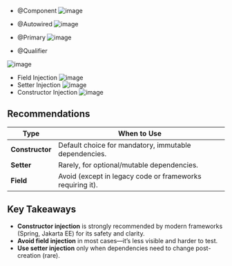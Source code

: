 - @Component
![image](https://github.com/user-attachments/assets/49fd838a-df92-42fb-bc7a-a65a46114e34)

- @Autowired
![image](https://github.com/user-attachments/assets/278683a0-30fb-4c8e-ae26-64893dde4fe7)

- @Primary
![image](https://github.com/user-attachments/assets/e75cdfd0-c385-45cb-9811-64617b693540)

- @Qualifier

![image](https://github.com/user-attachments/assets/106ed138-7c1f-4a8c-9f82-af18f11cdca4)

- Field Injection 
![image](https://github.com/user-attachments/assets/f0a65642-ae44-4702-a465-b820f6acf9c1)
- Setter Injection 
![image](https://github.com/user-attachments/assets/130facc0-cb59-4789-89aa-b77cde12aa4e)
- Constructor Injection 
![image](https://github.com/user-attachments/assets/d41c28ed-8f71-4809-961a-ef66f0d8c88f)

## Recommendations

| Type        | When to Use |
|------------|----------------------------------------------------------|
| **Constructor** | Default choice for mandatory, immutable dependencies. |
| **Setter**      | Rarely, for optional/mutable dependencies.            |
| **Field**       | Avoid (except in legacy code or frameworks requiring it). |

## Key Takeaways

- **Constructor injection** is strongly recommended by modern frameworks (Spring, Jakarta EE) for its safety and clarity.
- **Avoid field injection** in most cases—it’s less visible and harder to test.
- **Use setter injection** only when dependencies need to change post-creation (rare).
